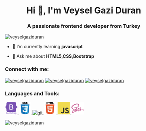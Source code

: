 <h1 align="center">Hi 👋, I'm Veysel Gazi Duran</h1>
<h3 align="center">A passionate frontend developer from Turkey</h3>

<p align="left"> <img src="https://komarev.com/ghpvc/?username=veyselgaziduran&label=Profile%20views&color=0e75b6&style=flat" alt="veyselgaziduran" /> </p>

- 🌱 I’m currently learning **javascript**

- 💬 Ask me about **HTML5,CSS,Bootstrap**

<h3 align="left">Connect with me:</h3>
<p align="left">
<a href="https://twitter.com/veyselgaziduran" target="blank"><img align="center" src="https://raw.githubusercontent.com/rahuldkjain/github-profile-readme-generator/master/src/images/icons/Social/twitter.svg" alt="veyselgaziduran" height="30" width="40" /></a>
<a href="https://linkedin.com/in/veyselgaziduran" target="blank"><img align="center" src="https://raw.githubusercontent.com/rahuldkjain/github-profile-readme-generator/master/src/images/icons/Social/linked-in-alt.svg" alt="veyselgaziduran" height="30" width="40" /></a>
<a href="https://instagram.com/veyselgaziduran" target="blank"><img align="center" src="https://raw.githubusercontent.com/rahuldkjain/github-profile-readme-generator/master/src/images/icons/Social/instagram.svg" alt="veyselgaziduran" height="30" width="40" /></a>
</p>

<h3 align="left">Languages and Tools:</h3>
<p align="left"> <a href="https://getbootstrap.com" target="_blank" rel="noreferrer"> <img src="https://raw.githubusercontent.com/devicons/devicon/master/icons/bootstrap/bootstrap-plain-wordmark.svg" alt="bootstrap" width="40" height="40"/> </a> <a href="https://www.w3schools.com/css/" target="_blank" rel="noreferrer"> <img src="https://raw.githubusercontent.com/devicons/devicon/master/icons/css3/css3-original-wordmark.svg" alt="css3" width="40" height="40"/> </a> <a href="https://git-scm.com/" target="_blank" rel="noreferrer"> <img src="https://www.vectorlogo.zone/logos/git-scm/git-scm-icon.svg" alt="git" width="40" height="40"/> </a> <a href="https://www.w3.org/html/" target="_blank" rel="noreferrer"> <img src="https://raw.githubusercontent.com/devicons/devicon/master/icons/html5/html5-original-wordmark.svg" alt="html5" width="40" height="40"/> </a> <a href="https://developer.mozilla.org/en-US/docs/Web/JavaScript" target="_blank" rel="noreferrer"> <img src="https://raw.githubusercontent.com/devicons/devicon/master/icons/javascript/javascript-original.svg" alt="javascript" width="40" height="40"/> </a> <a href="https://sass-lang.com" target="_blank" rel="noreferrer"> <img src="https://raw.githubusercontent.com/devicons/devicon/master/icons/sass/sass-original.svg" alt="sass" width="40" height="40"/> </a> </p>

<p><img align="center" src="https://github-readme-stats.vercel.app/api/top-langs?username=veyselgaziduran&show_icons=true&locale=en&layout=compact" alt="veyselgaziduran" /></p>
